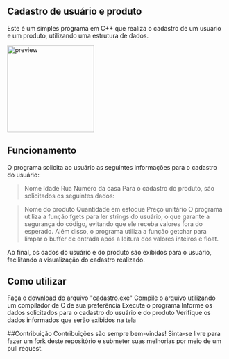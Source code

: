 ## Cadastro de usuário e produto
Este é um simples programa em C++ que realiza o cadastro de um usuário e um produto, utilizando uma estrutura de dados.

<img src="/casatro-usuario-produto/imagem/Capturatela.png" alt="preview" width="200" height="200">

## Funcionamento
O programa solicita ao usuário as seguintes informações para o cadastro do usuário:

>Nome
>Idade
>Rua
>Número da casa
Para o cadastro do produto, são solicitados os seguintes dados:

>Nome do produto
>Quantidade em estoque
>Preço unitário
O programa utiliza a função fgets para ler strings do usuário, o que garante a segurança do código, evitando que ele receba valores fora do esperado. Além disso, o programa utiliza a função getchar para limpar o buffer de entrada após a leitura dos valores inteiros e float.

Ao final, os dados do usuário e do produto são exibidos para o usuário, facilitando a visualização do cadastro realizado.

## Como utilizar
Faça o download do arquivo "cadastro.exe"
Compile o arquivo utilizando um compilador de C de sua preferência
Execute o programa
Informe os dados solicitados para o cadastro do usuário e do produto
Verifique os dados informados que serão exibidos na tela

##Contribuição
Contribuições são sempre bem-vindas! Sinta-se livre para fazer um fork deste repositório e submeter suas melhorias por meio de um pull request.
